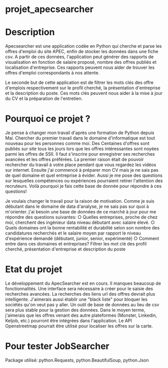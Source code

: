 # projet_apecsearcher 

# Description

Apecsearcher est une application codée en Python qui cherche et parse les offres d'emploi du site APEC, enfin de stocker les données dans une fiche csv. A partir de ces données, l'application peut générer des rapports de visualisation en fonction de salaire proposé, nombre des offres publiés et localisation d'entreprise. Ces rapports peuvent nous aider de trouver les offres d'emploi correspondants à nos attente.

Le seconde but de cette application est de filtrer les mots clés des offre d'emplois respectivement sur le profil cherché, la présentation d'entreprise et la description du poste. Ces mots clés peuvent nous aider à la mise à jour du CV et la préparation de l'entretien. 

# Pourquoi ce projet ?
Je pense à changer mon travail d'après une formation de Python depuis Mai. Chercher du premier travail dans le domaine d'informatique est tout nouveau pour les personnes comme moi. Des Centaines d'offres sont publiés sur site tous les jours  lors que les offres intéressantes sont noyées parmi les offres de SSII. Il faut s'inscrire pour enregistrer ses recherches avancées et les offres préférées.  La premier raison était de pouvoir rechercher du travail à votre place pendant que vous regardez les vidéos sur internet.  Ensuite j'ai commencé à préparer mon CV mais je ne sais pas de quel domaine et quel entreprise à évider. Aussi je me pose des questions sur lesquelles compétences ou expériences pourraient retirer l'attention des recruteurs. Voilà pourquoi je fais cette base de donnée pour répondre à ces questions!

Je voulais changer le travail pour la raison de motivation. Comme je suis débutant dans le domaine de data d'analyse, je ne sais pas sur quoi à m'orienter. j'ai besoin une base de données de ce marché à jour pour me répondre des questions suivantes:
	○ Quelles  entreprises, proche de chez moi, cherchent des ingénieur data niveau débutant avec salaire élevé.
	○ Quels domaines ont la bonne rentabilité et durabilité selon son nombre des candidatures recherchés et le salaire moyen par rapport le   niveau d'expérience demandé (débutant, junior, senior, expérimenté)
	○ Comment entre dans ces domaines et entreprises? Filtrer les mot clé des profil cherché, présentation d'entreprise et description du poste

# Etat du projet
Le développement du ApecSearcher est en cours. Il manques beaucoup de fonctionnalités. Une interface sera nécessaire à créer pour le saisie des recherches avancées. La recherches des liens url des offres devrait plus intelligente. J'aimerais aussi établir une "black liste" pour bloquer les sociétés qu'on veut pas y aller. Un outil de base de données au lieu de csv sera plus stable pour la gestion des données. Dans le moyen terme, j'aimerais que les offres venant des autre plateformes (Monster, Linkedin, Keljob, etc.) pourront être intégrées dans l'application. Le API Openstreetmap pourrait être utilisé pour localiser les offres sur la carte.  

# Pour tester JobSearcher
Package utilisé: python.Requests,  python.BeautifulSoup, python.Json
